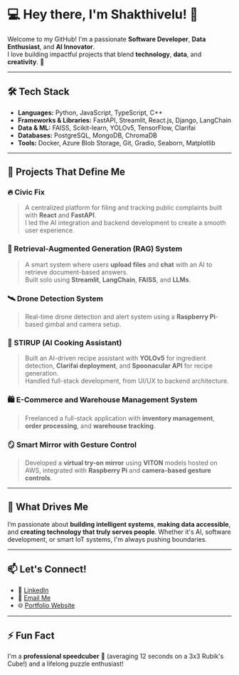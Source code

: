 # 💻 Hey there, I'm Shakthivelu! 👋

Welcome to my GitHub! I'm a passionate **Software Developer**, **Data Enthusiast**, and **AI Innovator**.  
I love building impactful projects that blend **technology**, **data**, and **creativity**. 🚀

---

## 🛠️ Tech Stack
- **Languages:** Python, JavaScript, TypeScript, C++
- **Frameworks & Libraries:** FastAPI, Streamlit, React.js, Django, LangChain
- **Data & ML:** FAISS, Scikit-learn, YOLOv5, TensorFlow, Clarifai
- **Databases:** PostgreSQL, MongoDB, ChromaDB
- **Tools:** Docker, Azure Blob Storage, Git, Gradio, Seaborn, Matplotlib

---

## 🧠 Projects That Define Me

### 🔥 Civic Fix
> A centralized platform for filing and tracking public complaints built with **React** and **FastAPI**.  
> I led the AI integration and backend development to create a smooth user experience.

### 🤖 Retrieval-Augmented Generation (RAG) System
> A smart system where users **upload files** and **chat** with an AI to retrieve document-based answers.  
> Built solo using **Streamlit**, **LangChain**, **FAISS**, and **LLMs**.

### 🛰️ Drone Detection System
> Real-time drone detection and alert system using a **Raspberry Pi**-based gimbal and camera setup.

### 🧪 STIRUP (AI Cooking Assistant)
> Built an AI-driven recipe assistant with **YOLOv5** for ingredient detection, **Clarifai deployment**, and **Spoonacular API** for recipe generation.  
> Handled full-stack development, from UI/UX to backend architecture.

### 🛍️ E-Commerce and Warehouse Management System
> Freelanced a full-stack application with **inventory management**, **order processing**, and **warehouse tracking**.

### 🪞 Smart Mirror with Gesture Control
> Developed a **virtual try-on mirror** using **VITON** models hosted on AWS, integrated with **Raspberry Pi** and **camera-based gesture controls**.

---

## 🌟 What Drives Me
I’m passionate about **building intelligent systems**, **making data accessible**, and **creating technology that truly serves people**. Whether it's AI, software development, or smart IoT systems, I'm always pushing boundaries.

---

## 📫 Let's Connect!
- 💼 [LinkedIn](https://www.linkedin.com/in/shakthivelu-aj/)
- 📧 [Email Me](mailto:ajshakthivelu@gmail.com)
- 🌐 [Portfolio Website](https://shakthiaj-portfolio.netlify.app/)

---

## ⚡ Fun Fact
I'm a **professional speedcuber** 🧩 (averaging 12 seconds on a 3x3 Rubik's Cube!) and a lifelong puzzle enthusiast!

